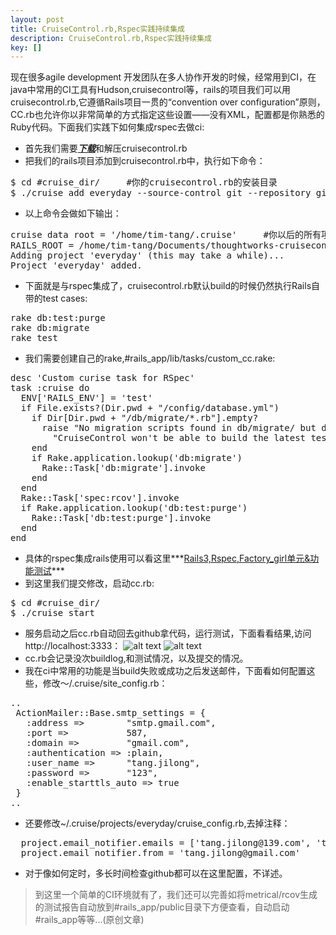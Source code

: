 ```yaml
---
layout: post
title: CruiseControl.rb,Rspec实践持续集成
description: CruiseControl.rb,Rspec实践持续集成
key: []
---
```

现在很多agile development 开发团队在多人协作开发的时候，经常用到CI，在java中常用的CI工具有Hudson,cruisecontrol等，rails的项目我们可以用cruisecontrol.rb,它遵循Rails项目一贯的“convention over configuration”原则，CC.rb也允许你以非常简单的方式指定这些设置——没有XML，配置都是你熟悉的Ruby代码。下面我们实践下如何集成rspec去做ci:

 - 首先我们需要[***下载***][1]和解压cruisecontrol.rb
 - 把我们的rails项目添加到cruisecontrol.rb中，执行如下命令：
<pre>
$ cd #cruise_dir/     #你的cruisecontrol.rb的安装目录
$ ./cruise add everyday --source-control git --repository git@github.com:tim-tang/everyday.git
</pre>
 - 以上命令会做如下输出：
<pre>
cruise data root = '/home/tim-tang/.cruise'     #你以后的所有项目都会在这个目录下
RAILS_ROOT = /home/tim-tang/Documents/thoughtworks-cruisecontrol.rb
Adding project 'everyday' (this may take a while)...
Project 'everyday' added.
</pre>
 - 下面就是与rspec集成了，cruisecontrol.rb默认build的时候仍然执行Rails自带的test cases:
<pre>
rake db:test:purge  
rake db:migrate  
rake test  
</pre>
 - 我们需要创建自己的rake,#rails_app/lib/tasks/custom_cc.rake:
<pre>
desc 'Custom curise task for RSpec'
task :cruise do
  ENV['RAILS_ENV'] = 'test'
  if File.exists?(Dir.pwd + "/config/database.yml")
    if Dir[Dir.pwd + "/db/migrate/*.rb"].empty?
      raise "No migration scripts found in db/migrate/ but database.yml exists, " +
        "CruiseControl won't be able to build the latest test database. Build aborted."
    end
    if Rake.application.lookup('db:migrate')
      Rake::Task['db:migrate'].invoke
    end
  end
  Rake::Task['spec:rcov'].invoke
  if Rake.application.lookup('db:test:purge')
    Rake::Task['db:test:purge'].invoke
  end
end
</pre>
 - 具体的rspec集成rails使用可以看这里***[Rails3,Rspec,Factory_girl单元&功能测试][2]***
 - 到这里我们提交修改，启动cc.rb:
<pre>
$ cd #cruise_dir/
$ ./cruise start
</pre>
 - 服务启动之后cc.rb自动回去github拿代码，运行测试，下面看看结果,访问http://localhost:3333：
![alt text][3]
![alt text][4]
 - cc.rb会记录没次buildlog,和测试情况，以及提交的情况。
 - 我在ci中常用的功能是当build失败或成功之后发送邮件，下面看如何配置这些，修改～/.cruise/site_config.rb：
<pre>
..
 ActionMailer::Base.smtp_settings = {
   :address =>        "smtp.gmail.com",
   :port =>           587,
   :domain =>         "gmail.com",
   :authentication => :plain,
   :user_name =>      "tang.jilong",
   :password =>       "123",
   :enable_starttls_auto => true
 }
..
</pre>
 - 还要修改~/.cruise/projects/everyday/cruise_config.rb,去掉注释：
<pre>
  project.email_notifier.emails = ['tang.jilong@139.com', 'tang.jilong@gmail.com']
  project.email_notifier.from = 'tang.jilong@gmail.com'
</pre>
 - 对于像如何定时，多长时间检查github都可以在这里配置，不详述。

> 到这里一个简单的CI环境就有了，我们还可以完善如将metrical/rcov生成的测试报告自动放到#rails_app/public目录下方便查看，自动启动#rails_app等等...(原创文章)

  [1]: http://cruisecontrolrb.thoughtworks.com/documentation "cc.rb"
  [2]: http://www.everyday-cn.com/en/show_blog/rails3-rspec-factory_girl "rspec"
  [3]: http://www.everyday-cn.com/system/pictures/1019/large_build_log.png?1320883392 "build_log"
  [4]: http://www.everyday-cn.com/system/pictures/1020/large_changeset.png?1320883394 "gitlog"
